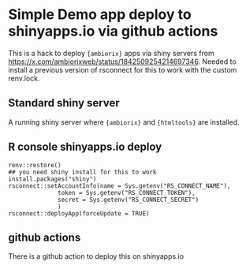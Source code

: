 # Simple Demo app deploy to shinyapps.io via github actions

This is a hack to deploy `{ambiorix}` apps via shiny servers from https://x.com/ambiorixweb/status/1842509254214697346. Needed to install a previous version of rsconnect for this to work with the custom renv.lock.

## Standard shiny server

A running shiny server where `{ambiorix}` and `{htmltools}` are installed.

## R console shinyapps.io deploy


```{r}
renv::restore()
## you need shiny install for this to work
install.packages("shiny")
rsconnect::setAccountInfo(name = Sys.getenv("RS_CONNECT_NAME"),
			  token = Sys.getenv("RS_CONNECT_TOKEN"),
			  secret = Sys.getenv("RS_CONNECT_SECRET")
              )
rsconnect::deployApp(forceUpdate = TRUE)
```

## github actions

There is a github action to deploy this on shinyapps.io
